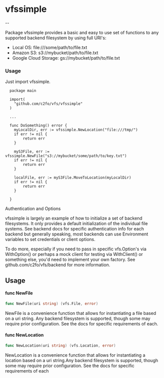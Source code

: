 # vfssimple

--

Package vfssimple provides a basic and easy to use set of functions to any
supported backend filesystem by using full URI's:

* Local OS:             file:///some/path/to/file.txt
* Amazon S3:            s3://mybucket/path/to/file.txt
* Google Cloud Storage: gs://mybucket/path/to/file.txt


### Usage

Just import vfssimple.

      package main

      import(
    	"github.com/c2fo/vfs/vfssimple"
      )

      ...

      func DoSomething() error {
        myLocalDir, err := vfssimple.NewLocation("file:///tmp/")
        if err != nil {
            return err
        }

        myS3File, err := vfssimple.NewFile("s3://mybucket/some/path/to/key.txt")
        if err != nil {
            return err
        }

        localFile, err := myS3File.MoveToLocation(myLocalDir)
        if err != nil {
            return err
        }

      }


Authentication and Options

vfssimple is largely an example of how to initialize a set of backend
filesystems. It only provides a default initialization of the individual file
systems. See backend docs for specific authentication info for each backend but
generally speaking, most backends can use Environment variables to set
credentials or client options.

To do more, especially if you need to pass in specific vfs.Option's via
WithOption() or perhaps a mock client for testing via WithClient() or something
else, you'd need to implement your own factory. See github.com/c2fo/vfs/backend
for more information.

## Usage

#### func  NewFile

```go
func NewFile(uri string) (vfs.File, error)
```
NewFile is a convenience function that allows for instantiating a file based on
a uri string. Any backend filesystem is supported, though some may require prior
configuration. See the docs for specific requirements of each.

#### func  NewLocation

```go
func NewLocation(uri string) (vfs.Location, error)
```
NewLocation is a convenience function that allows for instantiating a location
based on a uri string.Any backend filesystem is supported, though some may
require prior configuration. See the docs for specific requirements of each
